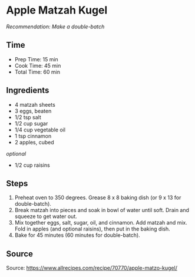 # Apple Matzah Kugel

_Recommendation: Make a double-batch_

## Time

- Prep Time: 15 min
- Cook Time: 45 min
- Total Time: 60 min

## Ingredients

- 4 matzah sheets
- 3 eggs, beaten
- 1/2 tsp salt
- 1/2 cup sugar
- 1/4 cup vegetable oil
- 1 tsp cinnamon
- 2 apples, cubed

_optional_

- 1/2 cup raisins 

## Steps

1. Preheat oven to 350 degrees. Grease 8 x 8 baking dish (or 9 x 13 for double-batch).
2. Break matzah into pieces and soak in bowl of water until soft.  Drain and squeeze to get water out.
3. Mix together eggs, salt, sugar, oil, and cinnamon.  Add matzah and mix.  Fold in apples (and optional raisins), then put in the baking dish.
4. Bake for 45 minutes (60 minutes for double-batch).

## Source

Source: <https://www.allrecipes.com/recipe/70770/apple-matzo-kugel/>
